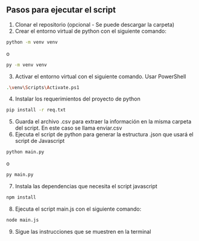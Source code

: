 ## Pasos para ejecutar el script
1. Clonar el repositorio (opcional - Se puede descargar la carpeta)
2. Crear el entorno virtual de python con el siguiente comando:
```bash
python -m venv venv
```
o
```bash
py -m venv venv
```
3. Activar el entorno virtual con el siguiente comando. Usar PowerShell
```bash
.\venv\Scripts\Activate.ps1
```
4. Instalar los requerimientos del proyecto de python
```bash
pip install -r req.txt
```
5. Guarda el archivo .csv para extraer la información en la misma carpeta del script. En este caso se llama enviar.csv
6. Ejecuta el script de python para generar la estructura .json que usará el script de Javascript
```bash
python main.py
```
o
```bash
py main.py
```
7. Instala las dependencias que necesita el script javascript
```bash
npm install
```
8. Ejecuta el script main.js con el siguiente comando:
```bash
node main.js
```
9. Sigue las instrucciones que se muestren en la terminal